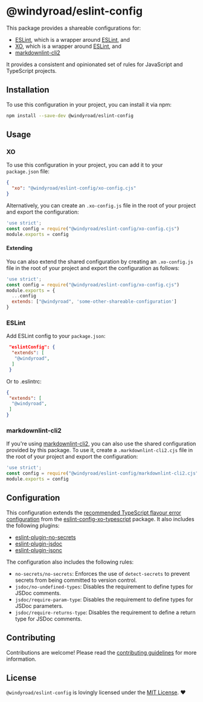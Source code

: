 # @windyroad/eslint-config

This package provides a shareable configurations for:

- [ESLint](https://eslint.org/), which is a wrapper around [ESLint](https://eslint.org/), and
- [XO](https://github.com/xojs/xo), which is a wrapper around [ESLint](https://eslint.org/), and
- [markdownlint-cli2](https://github.com/DavidAnson/markdownlint-cli2)

It provides a consistent and opinionated set of rules for JavaScript and TypeScript projects.

## Installation

To use this configuration in your project, you can install it via npm:

```sh
npm install --save-dev @windyroad/eslint-config
```

## Usage

### XO

To use this configuration in your project, you can add it to your `package.json` file:

```json
{
  "xo": "@windyroad/eslint-config/xo-config.cjs"
}
```

Alternatively, you can create an `.xo-config.js` file in the root of your project and export the configuration:

```javascript
'use strict';
const config = require("@windyroad/eslint-config/xo-config.cjs")
module.exports = config
```

#### Extending

You can also extend the shared configuration by creating an `.xo-config.js` file in the root of
your project and export the configuration as follows:

```javascript
'use strict';
const config = require("@windyroad/eslint-config/xo-config.cjs")
module.exports = {
  ...config
  extends: ["@windyroad", 'some-other-shareable-configuration']
}
```

### ESLint

Add ESLint config to your `package.json`:

```json
 "eslintConfig": {
  "extends": [
   "@windyroad",
  ]
 }
```

Or to .eslintrc:

```json
{
 "extends": [
  "@windyroad",
 ]
}
```

### markdownlint-cli2

If you're using [markdownlint-cli2]((https://github.com/DavidAnson/markdownlint-cli2)), you can
also use the shared configuration provided by this package. To use it, create a
`.markdownlint-cli2.cjs` file in the root of your project and export the configuration:

```javascript
'use strict';
const config = require("@windyroad/eslint-config/markdownlint-cli2.cjs")
module.exports = config
```

## Configuration

This configuration extends the
[recommended TypeScript flavour error configuration](https://github.com/xojs/eslint-config-xo-typescript/blob/main/index.js)
from the [eslint-config-xo-typescript](https://github.com/xojs/eslint-config-xo-typescript)
package. It also includes the following plugins:

- [eslint-plugin-no-secrets](https://github.com/nickdeis/eslint-plugin-no-secrets)
- [eslint-plugin-jsdoc](https://github.com/gajus/eslint-plugin-jsdoc)
- [eslint-plugin-jsonc](https://github.com/zigomir/eslint-plugin-jsonc)

The configuration also includes the following rules:

- `no-secrets/no-secrets`: Enforces the use of `detect-secrets` to prevent secrets from being committed to version control.
- `jsdoc/no-undefined-types`: Disables the requirement to define types for JSDoc comments.
- `jsdoc/require-param-type`: Disables the requirement to define types for JSDoc parameters.
- `jsdoc/require-returns-type`: Disables the requirement to define a return type for JSDoc comments.

## Contributing

Contributions are welcome! Please read the [contributing guidelines](../../CONTRIBUTING.md) for more information.

## License

`@windyroad/eslint-config` is lovingly licensed under the [MIT License](../../LICENSE). ❤️
